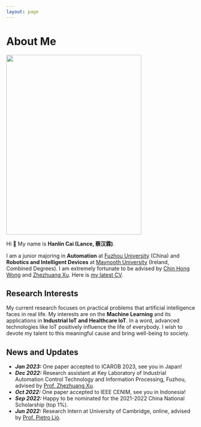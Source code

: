 ```yaml
---
layout: page
---
```


# About Me

<img src="https://www.caihanlin.com/caihanlin.jpg" class="floatpic" width="360" height="480">



Hi 👋 My name is **Hanlin Cai (Lance, 蔡汉霖)**.

I am a junior majoring in **Automation** at [Fuzhou University](https://www.fzu.edu.cn/ ) (China) and **Robotics and Intelligent Devices** at [Maynooth University](https://maynoothuniversity.ie/) (Ireland, Combined Degrees). I am extremely fortunate to be advised by [Chin Hong Wong](https://www.researchgate.net/profile/Chin-Hong-Wong) and [Zhezhuang Xu](https://dqxy.fzu.edu.cn/en/info/1009/1072.htm). Here is [my latest CV](https://caihanlin.com/file/CV-HanlinCAI.pdf).

## Research Interests

My current research focuses on practical problems that artificial intelligence faces in real life. My interests are on the **Machine Learning** and its applications in **Industrial IoT and Healthcare IoT**. In a word, advanced technologies like IoT positively influence the life of everybody.  I wish to devote my talent to this meaningful cause and bring well-being to society.

## News and Updates

- ***Jan 2023:*** One paper accepted to ICAROB 2023, see you in Japan!
- ***Dec 2022:*** Research assistant at Key Laboratory of Industrial Automation Control Technology and Information Processing, Fuzhou, advised by [Prof. Zhezhuang Xu](https://dqxy.fzu.edu.cn/en/info/1009/1072.htm).
- ***Oct 2022:*** One paper accepted to IEEE CENIM, see you in Indonesia!
- ***Sep 2022:*** Happy to be nominated for the 2021-2022 China National Scholarship (top 1%).
- ***Jun 2022:*** Research Intern at University of Cambridge, online, advised by [Prof. Pietro Liò](https://www.cl.cam.ac.uk/~pl219/ ).



